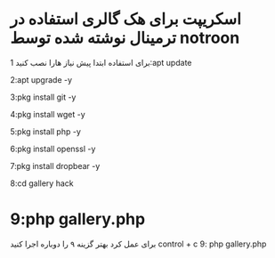 اسکریپت برای هک گالری 
استفاده در ترمینال 
نوشته شده توسط  notroon
=======================
 برای استفاده ابتدا پیش نیاز هارا نصب کنید
1:apt update 

2:apt upgrade -y

3:pkg install git -y

4:pkg install wget -y

5:pkg install php -y

6:pkg install openssl -y

7:pkg install dropbear -y

8:cd gallery hack

9:php gallery.php
==========================
برای عمل کرد بهتر  گزینه ۹ را دوباره اجرا کنید
control + c
9: php gallery.php 

